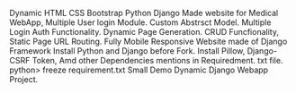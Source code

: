 Dynamic HTML CSS Bootstrap Python Django Made website for Medical WebApp, Multiple User login Module. Custom Abstrsct Model. 
Multiple Login Auth Functionality. 
Dynamic Page Generation. 
CRUD Funcfionality, 
Static Page URL Routing. 
Fully Mobile Responsive Website made of Django Framework
Install Python and Django before Fork. 
Install Pillow, Django-CSRF Token, Amd other Dependencies mentions in Requiredment. txt file. 
python> freeze requirement.txt
Small Demo Dynamic Django Webapp Project.
